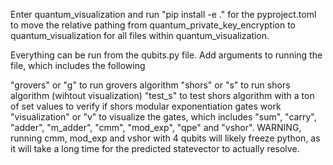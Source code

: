 Enter quantum_visualization and run "pip install -e ." for the pyproject.toml to move the relative pathing from quantum_private_key_encryption to quantum_visualization for all files within quantum_visualization.

Everything can be run from the qubits.py file. Add arguments to running the file, which includes the following

"grovers" or "g" to run grovers algorithm
"shors" or "s" to run shors algorithm (wihtout visualization)
"test_s" to test shors algorithm with a ton of set values to verify if shors modular exponentiation gates work
"visualization" or "v" to visualize the gates, which includes "sum", "carry", "adder", "m_adder", "cmm", "mod_exp", "qpe" and "vshor". WARNING, running cmm, mod_exp and vshor with 4 qubits will likely freeze python, as it will take a long time for the predicted statevector
to actually resolve.

